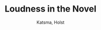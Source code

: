---
type: 'article'
pubkey: 'LLP07'
author: 'Katsma, Holst'
title: 'Loudness in the Novel'
journal: 'Stanford Literary Lab Pamphlets'
volume: '7'
url: 'https://litlab.stanford.edu/LiteraryLabPamphlet7.pdf'
year: 2014
project: 'loudness'
pamphlet:
  image: "/litlab-website/assets/images/pamphlets/p07.png"
  pdf: "https://litlab.stanford.edu/LiteraryLabPamphlet7.pdf"
  pubdate: 2013-09-01
  blurb: "The novel is composed entirely of voices: the most prominent among them is typically that of the narrator, which is regularly intermixed with those of the various characters. In reading through a novel, the reader “hears” these heterogeneous voices as they occur in the text. When the novel is read out loud, the voices are audibly heard. They are also heard, however, when the novel is read silently: in this latter case, the voices are not verbalized for others to hear, but acoustically created and perceived in the mind of the reader. Simply put: sound, in the context of the novel, is fundamentally a product of the novel’s voices. This conception of sound mechanics may at first seem unintuitive—sound seems to be the product of oral reading—but it is only by starting with the voice that one can fully appreciate sound’s function in the novel. Moreover, such a conception of sound mechanics finds affirmation in the works of both Mikhail Bakhtin and Elaine Scarry: “In the novel,” writes Bakhtin, “we can always hear voices (even while reading silently to ourselves).”"
---